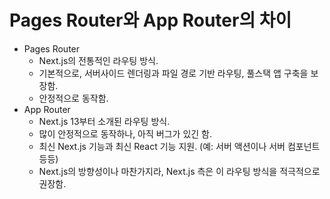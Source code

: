 # Pages Router와 App Router의 차이
- Pages Router
  - Next.js의 전통적인 라우팅 방식.
  - 기본적으로, 서버사이드 렌더링과 파일 경로 기반 라우팅, 풀스택 앱 구축을 보장함.
  - 안정적으로 동작함.
- App Router
  - Next.js 13부터 소개된 라우팅 방식.
  - 많이 안정적으로 동작하나, 아직 버그가 있긴 함.
  - 최신 Next.js 기능과 최신 React 기능 지원. (예: 서버 액션이나 서버 컴포넌트 등등)
  - Next.js의 방향성이나 마찬가지라, Next.js 측은 이 라우팅 방식을 적극적으로 권장함.
